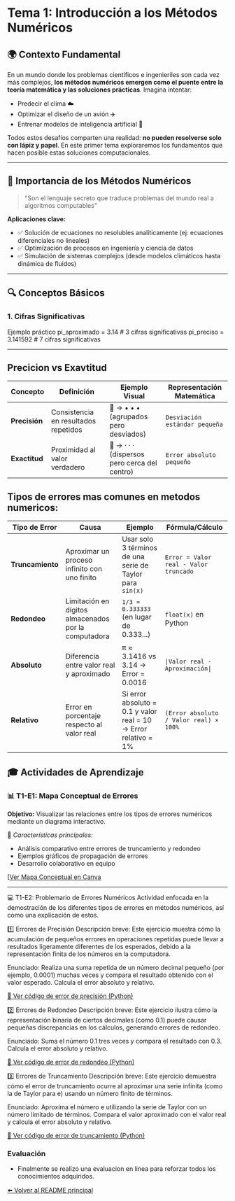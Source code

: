 # Tema 1: Introducción a los Métodos Numéricos

## 🌍 Contexto Fundamental
En un mundo donde los problemas científicos e ingenieriles son cada vez más complejos, **los métodos numéricos emergen como el puente entre la teoría matemática y las soluciones prácticas**. Imagina intentar:

- Predecir el clima ☁️
- Optimizar el diseño de un avión ✈️
- Entrenar modelos de inteligencia artificial 🤖

Todos estos desafíos comparten una realidad: **no pueden resolverse solo con lápiz y papel**. En este primer tema exploraremos los fundamentos que hacen posible estas soluciones computacionales.

---

## 📌 Importancia de los Métodos Numéricos
> "Son el lenguaje secreto que traduce problemas del mundo real a algoritmos computables"

**Aplicaciones clave:**
- ✅ Solución de ecuaciones no resolubles analíticamente (ej: ecuaciones diferenciales no lineales)
- ✅ Optimización de procesos en ingeniería y ciencia de datos
- ✅ Simulación de sistemas complejos (desde modelos climáticos hasta dinámica de fluidos)

---

## 🔍 Conceptos Básicos

### 1. Cifras Significativas

Ejemplo práctico
pi_aproximado = 3.14 # 3 cifras significativas
pi_preciso = 3.141592 # 7 cifras significativas


---

## Precicion vs Exavtitud

| Concepto   | Definición                              | Ejemplo Visual                  | Representación Matemática       |
|------------|----------------------------------------|---------------------------------|----------------------------------|
| **Precisión** | Consistencia en resultados repetidos   | 🎯 → • • • (agrupados pero desviados) | `Desviación estándar pequeña`    |
| **Exactitud** | Proximidad al valor verdadero          | 🎯 → · · · (dispersos pero cerca del centro) | `Error absoluto pequeño`         |

## Tipos de errores mas comunes en metodos numericos:

| Tipo de Error         | Causa                                                                 | Ejemplo                                                                 | Fórmula/Cálculo                      |
|-----------------------|-----------------------------------------------------------------------|-------------------------------------------------------------------------|--------------------------------------|
| **Truncamiento**      | Aproximar un proceso infinito con uno finito                          | Usar solo 3 términos de una serie de Taylor para `sin(x)`               | `Error = Valor real - Valor truncado`|
| **Redondeo**          | Limitación en dígitos almacenados por la computadora                  | `1/3 ≈ 0.333333` (en lugar de 0.333...)                                | `float(x)` en Python                 |
| **Absoluto**          | Diferencia entre valor real y aproximado                              | π ≈ 3.1416 vs 3.14 → Error = 0.0016                                    | `\|Valor real - Aproximación\|`      |
| **Relativo**          | Error en porcentaje respecto al valor real                            | Si error absoluto = 0.1 y valor real = 10 → Error relativo = 1%        | `(Error absoluto / Valor real) × 100%` |

## 🎓 Actividades de Aprendizaje

### 📊 T1-E1: Mapa Conceptual de Errores
**Objetivo:** Visualizar las relaciones entre los tipos de errores numéricos mediante un diagrama interactivo.

🔹 *Características principales:*
- Análisis comparativo entre errores de truncamiento y redondeo
- Ejemplos gráficos de propagación de errores
- Desarrollo colaborativo en equipo

[[Ver Mapa Conceptual en Canva](https://www.canva.com/design/DAGd4cTWnj8/TWtBOVQzBepaHcPNFX8W0Q/edit?utm_content=DAGd4cTWnj8&utm_campaign=designshare&utm_medium=link2&utm_source=sharebutton)

---
💻 T1-E2: Problemario de Errores Numéricos
Actividad enfocada en la demostración de los diferentes tipos de errores en métodos numéricos, así como una explicación de estos.

1️⃣ Errores de Precisión
Descripción breve:
Este ejercicio muestra cómo la acumulación de pequeños errores en operaciones repetidas puede llevar a resultados ligeramente diferentes de los esperados, debido a la representación finita de los números en la computadora.

Enunciado:
Realiza una suma repetida de un número decimal pequeño (por ejemplo, 0.0001) muchas veces y compara el resultado obtenido con el valor esperado. Calcula el error absoluto y relativo.

[🔗 Ver código de error de precisión (Python)](https://github.com/IvanPedroSuarez/Metodos-Numericos-/blob/master/codigos/tema1/Error%20de%20precision.py)

2️⃣ Errores de Redondeo
Descripción breve:
Este ejercicio ilustra cómo la representación binaria de ciertos decimales (como 0.1) puede causar pequeñas discrepancias en los cálculos, generando errores de redondeo.

Enunciado:
Suma el número 0.1 tres veces y compara el resultado con 0.3. Calcula el error absoluto y relativo.

[🔗 Ver código de error de redondeo (Python)](https://github.com/IvanPedroSuarez/Metodos-Numericos-/blob/master/codigos/tema1/Error%20de%20redondeo.py)

3️⃣ Errores de Truncamiento
Descripción breve:
Este ejercicio demuestra cómo el error de truncamiento ocurre al aproximar una serie infinita (como la de Taylor para e) usando un número finito de términos.

Enunciado:
Aproxima el número e utilizando la serie de Taylor con un número limitado de términos. Compara el valor aproximado con el valor real y calcula el error absoluto y relativo.

[🔗 Ver código de error de truncamiento (Python)](https://github.com/IvanPedroSuarez/Metodos-Numericos-/blob/master/codigos/tema1/Error%20de%20truncamiento.py)
### Evaluación
- Finalmente se realizo una evaluacion en linea para reforzar todos los conocimientos adquiridos.

[⬅️ Volver al README principal](../README.md)
